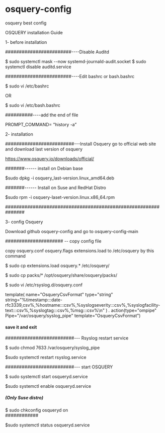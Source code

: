 # osquery-config
osquery best config 


OSQUERY installation Guide 

1- before installation 

########################----Disable Auditd


$ sudo  systemctl mask --now systemd-journald-audit.socket
$ sudo  systemctl disable auditd.service 



########################----Edit bashrc or bash.bashrc 

$ sudo  vi /etc/bashrc 
  
OR 

$ sudo  vi /etc/bash.bashrc

##########----add the end of file 

PROMPT_COMMAND= ”history -a”


2- installation 

#########################---Install Osquery
go to  official web site and download last version of osquery 

https://www.osquery.io/downloads/official/

#######------ install on Debian base


$sudo dpkg -i osquery_last-version.linux_amd64.deb


#######------  Install on Suse and RedHat Distro


$sudo rpm -i osquery-laset-version.linux.x86_64.rpm

###############################################################


3- config Osquery 

Download github osquery-config and go to osquery-config-main 

##################### -- copy config file

copy  osquery.conf  osquery.flags   extensions.load  to  /etc/osquery by this command


$ sudo   cp  extensions.load  osquery.*   /etc/osquery/

$ sudo  cp packs/*   /opt/osquery/share/osquery/packs/

$ sudo  vi /etc/rsyslog.d/osquery.conf

template(
  name="OsqueryCsvFormat"
  type="string"
  string="%timestamp:::date-rfc3339,csv%,%hostname:::csv%,%syslogseverity:::csv%,%syslogfacility-text:::csv%,%syslogtag:::csv%,%msg:::csv%\n"
)
*.* action(type="ompipe" Pipe="/var/osquery/syslog_pipe" template="OsqueryCsvFormat")

#### save it and exit 

#########################--- Rsyslog restart service 

$ sudo chmod 7633 /var/osquery/syslog_pipe

$sudo systemctl restart  rsyslog.service


#########################--- start OSQUERY 

$ sudo systemctl start osqueryd.service

$sudo systemctl enable osqueryd.service

#####    (Only Suse distro) 
$ sudo chkconfig osqueryd on  
############

$sudo systemctl status osqueryd.service
















